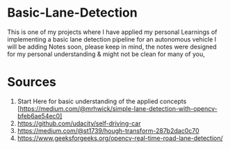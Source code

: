 # Basic-Lane-Detection
This is one of my projects where I have applied my personal Learnings of implementing a basic lane detection pipeline for an autonomous vehicle
I will be adding Notes soon, please keep in mind, the notes were designed for my personal understanding & might not be clean for many of you,

# Sources
1. Start Here for basic understanding of the applied concepts [https://medium.com/@mrhwick/simple-lane-detection-with-opencv-bfeb6ae54ec0]
2. https://github.com/udacity/self-driving-car
3. https://medium.com/@st1739/hough-transform-287b2dac0c70
4. https://www.geeksforgeeks.org/opencv-real-time-road-lane-detection/
